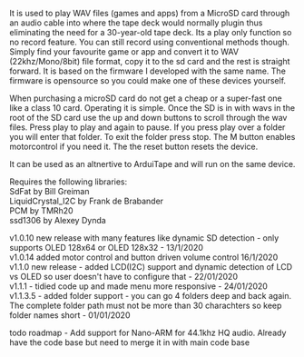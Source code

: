It is used to play WAV files (games and apps) from a MicroSD card through an audio cable into where the tape deck would normally plugin thus eliminating the need for a 30-year-old tape deck. Its a play only function so no record feature. You can still record using conventional methods though. Simply find your favourite game or app and convert it to WAV (22khz/Mono/8bit)  file format, copy it to the sd card and the rest is straight forward. It is based on the firmware I developed with the same name. The firmware is opensource so you could make one of these devices yourself. 

When purchasing a microSD card do not get a cheap or a super-fast one like a class 10 card.  Operating it is simple. Once the SD is in with wavs in the root of the SD card use the up and down buttons to scroll through the wav files. Press play to play and again to pause. If you press play over a folder you will enter that folder. To exit the folder press stop. The M button enables motorcontrol if you need it. The the reset button resets the device. 

It can be used as an altnertive to ArduiTape and will run on the same device. 

Requires the following libraries: <br /> 
SdFat by Bill Greiman<br /> 
LiquidCrystal_I2C by Frank de Brabander <br /> 
PCM by TMRh20 <br /> 
ssd1306 by Alexey Dynda <br /> 


v1.0.10 new release with many features like dynamic SD detection - only supports OLED 128x64 or OLED 128x32 - 13/1/2020 <br /> 
v1.0.14 added motor control and button driven volume control 16/1/2020 <br />
v1.1.0 new release - added LCD(I2C) support and dynamic detection of LCD vs OLED so user doesn't have to configure that - 22/01/2020 <br /> 
v1.1.1 - tidied code up and made menu more responsive - 24/01/2020 <br />
v1.1.3.5 - added folder support - you can go 4 folders deep and back again. The complete folder path must not be more than 30 charachters so keep folder names short - 01/01/2020 <br />

todo 
roadmap - Add support for Nano-ARM for 44.1khz HQ audio. Already have the code base but need to merge it in with main code base
